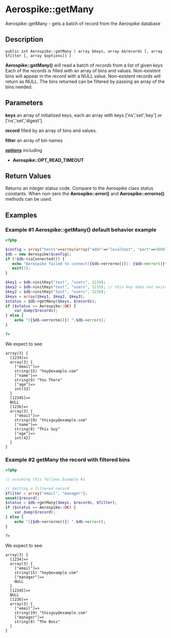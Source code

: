 
# Aerospike::getMany

Aerospike::getMany - gets a batch of record from the Aerospike database

## Description

```
public int Aerospike::getMany ( array $keys, array &$records [, array $filter [, array $options]] )
```

**Aerospike::getMany()** will read a batch of *records* from a list of given *keys*
Each of the *records* is filled with an array of bins and values.
Non-existent bins will appear in the *record* with a NULL value. Non-existent
records will return as NULL.
The bins returned can be filtered by passing an array of the bins needed.

## Parameters

**keys** an array of initialized keys, each an array with keys ['ns','set','key'] or ['ns','set','digest'].

**record** filled by an array of bins and values.

**filter** an array of bin names

**[options](aerospike.md)** including
- **Aerospike::OPT_READ_TIMEOUT**

## Return Values

Returns an integer status code.  Compare to the Aerospike class status
constants.  When non-zero the **Aerospike::error()** and
**Aerospike::errorno()** methods can be used.

## Examples

### Example #1 Aerospike::getMany() default behavior example

```php
<?php

$config = array("hosts"=>array(array("addr"=>"localhost", "port"=>3000)));
$db = new Aerospike($config);
if (!$db->isConnected()) {
   echo "Aerospike failed to connect[{$db->errorno()}]: {$db->error()}\n";
   exit(1);
}

$key1 = $db->initKey("test", "users", 1234);
$key2 = $db->initKey("test", "users", 1235); // this key does not exist
$key2 = $db->initKey("test", "users", 1236);
$keys = array($key1, $key2, $key3);
$status = $db->getMany($keys, $records);
if ($status == Aerospike::OK) {
    var_dump($records);
} else {
    echo "[{$db->errorno()}] ".$db->error();
}

?>
```

We expect to see:

```
array(3) {
  [1234]=>
  array(3) {
    ["email"]=>
    string(15) "hey@example.com"
    ["name"]=>
    string(9) "You There"
    ["age"]=>
    int(33)
  }
  [12345]=>
  NULL
  [1236]=>
  array(3) {
    ["email"]=>
    string(19) "thisguy@example.com"
    ["name"]=>
    string(8) "This Guy"
    ["age"]=>
    int(42)
  }
}
```

### Example #2 getMany the record with filtered bins

```php
<?php

// assuming this follows Example #1

// Getting a filtered record
$filter = array("email", "manager");
unset($record);
$status = $db->getMany($keys, $records, $filter);
if ($status == Aerospike::OK) {
    var_dump($record);
} else {
    echo "[{$db->errorno()}] ".$db->error();
}

?>
```

We expect to see:

```
array(3) {
  [1234]=>
  array(3) {
    ["email"]=>
    string(15) "hey@example.com"
    ["manager"]=>
    NULL
  }
  [12345]=>
  NULL
  [1236]=>
  array(3) {
    ["email"]=>
    string(19) "thisguy@example.com"
    ["manager"]=>
    string(8) "The Boss"
  }
}
```

